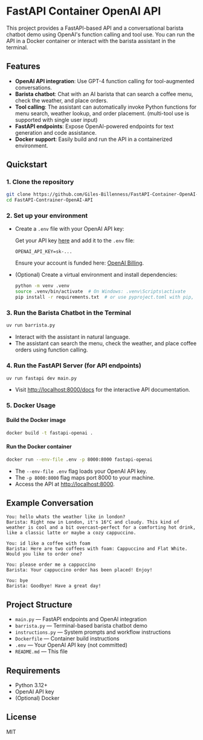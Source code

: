 # FastAPI Container OpenAI API

This project provides a FastAPI-based API and a conversational barista chatbot demo using OpenAI's function calling and tool use. You can run the API in a Docker container or interact with the barista assistant in the terminal.

## Features

- **OpenAI API integration**: Use GPT-4 function calling for tool-augmented conversations.
- **Barista chatbot**: Chat with an AI barista that can search a coffee menu, check the weather, and place orders.
- **Tool calling**: The assistant can automatically invoke Python functions for menu search, weather lookup, and order placement. (multi-tool use is supported with single user input)
- **FastAPI endpoints**: Expose OpenAI-powered endpoints for text generation and code assistance.
- **Docker support**: Easily build and run the API in a containerized environment.

## Quickstart

### 1. Clone the repository

```sh
git clone https://github.com/Giles-Billenness/FastAPI-Container-OpenAI-API.git
cd FastAPI-Contrainer-OpenAI-API
```

### 2. Set up your environment

- Create a `.env` file with your OpenAI API key:

    Get your API key [here](https://platform.openai.com/settings/proj_GkOAOqdaWKk2CEu7DK4Dku1E/api-keys) and add it to the `.env` file:

  ```env
  OPENAI_API_KEY=sk-...
  ```

  Ensure your account is funded here: [OpenAI Billing](https://platform.openai.com/settings/organization/billing/overview).

- (Optional) Create a virtual environment and install dependencies:

  ```sh
  python -m venv .venv
  source .venv/bin/activate  # On Windows: .venv\Scripts\activate
  pip install -r requirements.txt  # or use pyproject.toml with pip, uv, or poetry
  ```

### 3. Run the Barista Chatbot in the Terminal

```sh
uv run barrista.py
```

- Interact with the assistant in natural language.
- The assistant can search the menu, check the weather, and place coffee orders using function calling.

### 4. Run the FastAPI Server (for API endpoints)

```sh
uv run fastapi dev main.py
```

- Visit [http://localhost:8000/docs](http://localhost:8000/docs) for the interactive API documentation.

### 5. Docker Usage

#### Build the Docker image

```sh
docker build -t fastapi-openai .
```

#### Run the Docker container

```sh
docker run --env-file .env -p 8000:8000 fastapi-openai
```

- The `--env-file .env` flag loads your OpenAI API key.
- The `-p 8000:8000` flag maps port 8000 to your machine.
- Access the API at [http://localhost:8000](http://localhost:8000).

## Example Conversation

```
You: hello whats the weather like in london?
Barista: Right now in London, it's 16°C and cloudy. This kind of weather is cool and a bit overcast—perfect for a comforting hot drink, like a classic latte or maybe a cozy cappuccino.

You: id like a coffee with foam
Barista: Here are two coffees with foam: Cappuccino and Flat White. Would you like to order one?

You: please order me a cappuccino
Barista: Your cappuccino order has been placed! Enjoy!

You: bye
Barista: Goodbye! Have a great day!
```

## Project Structure

- `main.py` — FastAPI endpoints and OpenAI integration
- `barrista.py` — Terminal-based barista chatbot demo
- `instructions.py` — System prompts and workflow instructions
- `Dockerfile` — Container build instructions
- `.env` — Your OpenAI API key (not committed)
- `README.md` — This file

## Requirements

- Python 3.12+
- OpenAI API key
- (Optional) Docker

## License

MIT
